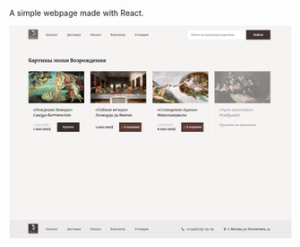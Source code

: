 A simple webpage made with React.

![alt text](https://raw.githubusercontent.com/abyrwalg/redsoft-test-assignment/main/1.PNG)
